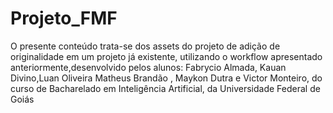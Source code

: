 # Projeto_FMF
O presente conteúdo trata-se dos assets do projeto de adição de originalidade em um projeto já existente, utilizando o workflow apresentado anteriormente,desenvolvido pelos alunos: Fabrycio Almada, Kauan Divino,Luan Oliveira Matheus Brandão , Maykon Dutra e Victor Monteiro, do curso de Bacharelado em Inteligência Artificial, da Universidade Federal de Goiás
